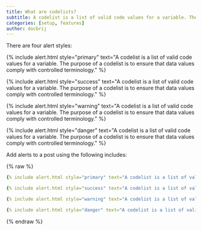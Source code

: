 ```yaml
---
title: What are codelists?
subtitle: A codelist is a list of valid code values for a variable. The purpose of a codelist is to ensure that data values comply with controlled terminology.
categories: [setup, features]
author: docbrij
---
```


There are four alert styles:

{% include alert.html style="primary" text="A codelist is a list of valid code values for a variable. The purpose of a codelist is to ensure that data values comply with controlled terminology." %}

{% include alert.html style="success" text="A codelist is a list of valid code values for a variable. The purpose of a codelist is to ensure that data values comply with controlled terminology." %}

{% include alert.html style="warning" text="A codelist is a list of valid code values for a variable. The purpose of a codelist is to ensure that data values comply with controlled terminology." %}

{% include alert.html style="danger" text="A codelist is a list of valid code values for a variable. The purpose of a codelist is to ensure that data values comply with controlled terminology." %}

Add alerts to a post using the following includes:

{% raw %}
```yaml
{% include alert.html style="primary" text="A codelist is a list of valid code values for a variable. The purpose of a codelist is to ensure that data values comply with controlled terminology." %}

{% include alert.html style="success" text="A codelist is a list of valid code values for a variable. The purpose of a codelist is to ensure that data values comply with controlled terminology." %}

{% include alert.html style="warning" text="A codelist is a list of valid code values for a variable. The purpose of a codelist is to ensure that data values comply with controlled terminology." %}

{% include alert.html style="danger" text="A codelist is a list of valid code values for a variable. The purpose of a codelist is to ensure that data values comply with controlled terminology." %}
```
{% endraw %}


